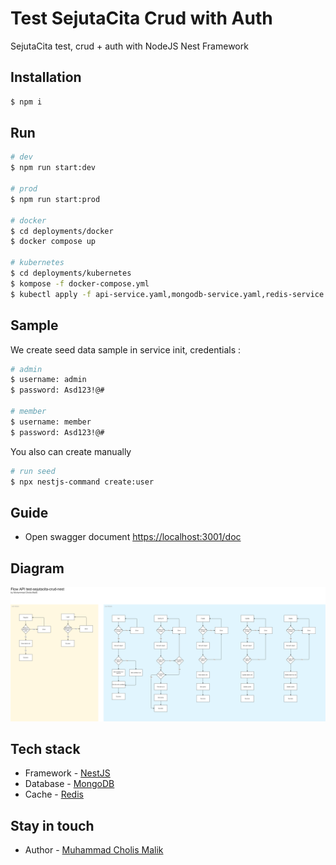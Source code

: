 # Test SejutaCita Crud with Auth
SejutaCita test, crud + auth with NodeJS Nest Framework

## Installation

```bash
$ npm i
```

## Run

```bash
# dev
$ npm run start:dev

# prod
$ npm run start:prod

# docker 
$ cd deployments/docker
$ docker compose up

# kubernetes
$ cd deployments/kubernetes
$ kompose -f docker-compose.yml
$ kubectl apply -f api-service.yaml,mongodb-service.yaml,redis-service.yaml,api-deployment.yaml,sejutacita_net-networkpolicy.yaml,mongodb-deployment.yaml,sejutacita-mongodb-presistentvolumeclaim.yaml,redis-deployment.yaml,sejutacita-redis-presistentvolumeclaim.yaml,sejutacita-redis-conf-presistentvolumeclaim.yaml
```

## Sample
We create seed data sample in service init, credentials :
```bash
# admin
$ username: admin
$ password: Asd123!@#

# member
$ username: member
$ password: Asd123!@#
```

You also can create manually 
```bash
# run seed
$ npx nestjs-command create:user
```

## Guide
- Open swagger document
  [https://localhost:3001/doc](https://localhost:3001/doc)

## Diagram
![Screenshot](diagram.png)

## Tech stack
- Framework - [NestJS](https://nestjs.com/)
- Database - [MongoDB](https://www.mongodb.com/)
- Cache - [Redis](https://redis.io/)

## Stay in touch
- Author - [Muhammad Cholis Malik](https://www.linkedin.com/in/mcholismalik/)
